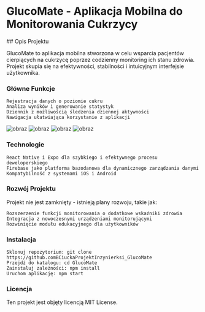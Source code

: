 # GlucoMate - Aplikacja Mobilna do Monitorowania Cukrzycy
<p align="center">
    <![icon](https://github.com/BCiucka/ProjektInzynierksi_GlucoMate/assets/128985044/2287b87f-beaf-4ca6-8836-89d5b3e1ac73)
>
</p>
## Opis Projektu


GlucoMate to aplikacja mobilna stworzona w celu wsparcia pacjentów cierpiących na cukrzycę poprzez codzienny monitoring ich stanu zdrowia. Projekt skupia się na efektywności, stabilności i intuicyjnym interfejsie użytkownika.
### Główne Funkcje

    Rejestracja danych o poziomie cukru
    Analiza wyników i generowanie statystyk
    Dziennik z możliwością śledzenia dziennej aktywności
    Nawigacja ułatwiająca korzystanie z aplikacji
    
![obraz](https://github.com/BCiucka/ProjektInzynierksi_GlucoMate/assets/128985044/26ac79d9-8f00-4f55-ba3a-c6e7ad30e98e)
![obraz](https://github.com/BCiucka/ProjektInzynierksi_GlucoMate/assets/128985044/190e358f-54c6-4082-99fc-86e6e02c92f7)
![obraz](https://github.com/BCiucka/ProjektInzynierksi_GlucoMate/assets/128985044/2abc9125-26db-4984-8569-335b9612fceb)
![obraz](https://github.com/BCiucka/ProjektInzynierksi_GlucoMate/assets/128985044/49ade8ad-1a0e-4a55-ad12-e608aab5247b)

### Technologie

    React Native i Expo dla szybkiego i efektywnego procesu deweloperskiego
    Firebase jako platforma bazodanowa dla dynamicznego zarządzania danymi
    Kompatybilność z systemami iOS i Android

### Rozwój Projektu

Projekt nie jest zamknięty - istnieją plany rozwoju, takie jak:

    Rozszerzenie funkcji monitorowania o dodatkowe wskaźniki zdrowia
    Integracja z nowoczesnymi urządzeniami monitorującymi
    Rozwinięcie modułu edukacyjnego dla użytkowników

### Instalacja

    Sklonuj repozytorium: git clone 
    https://github.comBCiuckaProjektInzynierksi_GlucoMate
    Przejdź do katalogu: cd GlucoMate
    Zainstaluj zależności: npm install
    Uruchom aplikację: npm start



### Licencja

Ten projekt jest objęty licencją MIT License.
